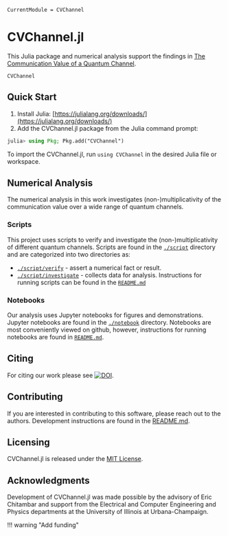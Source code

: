 ```@meta
CurrentModule = CVChannel
```
# CVChannel.jl

This Julia package and numerical analysis support the findings in
[The Communication Value of a Quantum Channel](arxiv_link).

```@docs
CVChannel
```

## Quick Start

1. Install Julia: [https://julialang.org/downloads/](https://julialang.org/downloads/)
2. Add the CVChannel.jl package from the Julia command prompt:

```julia
julia> using Pkg; Pkg.add("CVChannel")
```

To import the CVChannel.jl, run `using CVChannel` in the desired Julia file or
workspace.

## Numerical Analysis

The numerical analysis in this work investigates (non-)multiplicativity of the
communication value over a wide range of quantum channels.

### Scripts

This project uses scripts to verify and investigate the (non-)multiplicativity
of different quantum channels.
Scripts are found in the
[`./script`](https://github.com/ChitambarLab/cv-channel/tree/main/script)
directory and are categorized into two directories as:
* [`./script/verify`](https://github.com/ChitambarLab/cv-channel/tree/main/script/verify) - assert a numerical fact or result.
* [`./script/investigate`](https://github.com/ChitambarLab/cv-channel/tree/main/script/investigate) - collects data for analysis.
Instructions for running scripts can be found in the [`README.md`](https://github.com/ChitambarLab/cv-channel/blob/main/README.md#scripts)

### Notebooks

Our analysis uses Jupyter notebooks for figures and demonstrations.
Jupyter notebooks are found in the
[`./notebook`](https://github.com/ChitambarLab/cv-channel/tree/main/notebook)
directory.
Notebooks are most conveniently viewed on github, however, instructions for
running notebooks are found in
[`README.md`](https://github.com/ChitambarLab/cv-channel/blob/main/README.md#notebooks).

## Citing

For citing our work please see
[![DOI](https://zenodo.org/badge/344167841.svg)](https://zenodo.org/badge/latestdoi/344167841).

## Contributing

If you are interested in contributing to this software, please reach out to the authors.
Development instructions are found in the
[README.md](https://github.com/ChitambarLab/cv-channel/blob/main/README.md#development).

## Licensing

CVChannel.jl is released under the [MIT License](https://github.com/ChitambarLab/cv-channel/blob/main/LICENSE).

## Acknowledgments

Development of CVChannel.jl was made possible by the advisory of Eric Chitambar
and support from the Electrical and Computer Engineering and Physics departments
at the University of Illinois at Urbana-Champaign.

!!! warning "Add funding"
